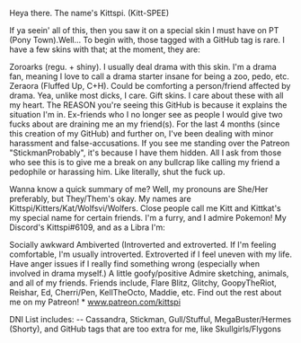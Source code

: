 Heya there. The name's Kittspi. (Kitt-SPEE)

If ya seein' all of this, then you saw it on a special skin I must have on PT (Pony Town).Well... To begin with, those tagged with a GitHub tag is rare. I have a few skins with that; at the moment, they are:

Zoroarks (regu. + shiny). I usually deal drama with this skin. I'm a drama fan, meaning I love to call a drama starter insane for being a zoo, pedo, etc.
Zeraora (Fluffed Up, C+H). Could be comforting a person/friend affected by drama. Yea, unlike most dicks, I care.
Gift skins. I care about these with all my heart.
The REASON you're seeing this GitHub is because it explains the situation I'm in. Ex-friends who I no longer see as people I would give two fucks about are draining me an my friend(s). For the last 4 months (since this creation of my GitHub) and further on, I've been dealing with minor harassment and false-accusations. If you see me standing over the Patreon "StickmanProbably", it's because I have them hidden. All I ask from those who see this is to give me a break on any bullcrap like calling my friend a pedophile or harassing him. Like literally, shut the fuck up.

Wanna know a quick summary of me? Well, my pronouns are She/Her preferably, but They/Them's okay. My names are Kittspi/Kitters/Kat/Wolfsvi/Wolfers. Close people call me Kitt and Kittkat's my special name for certain friends. I'm a furry, and I admire Pokemon! My Discord's Kittspi#6109, and as a Libra I'm:

Socially awkward
Ambiverted (Introverted and extroverted. If I'm feeling comfortable, I'm usually introverted. Extroverted if I feel uneven with my life.
Have anger issues if I really find something wrong (especially when involved in drama myself.)
A little goofy/positive
Admire sketching, animals, and all of my friends. Friends include, Flare Blitz, Glitchy, GoopyTheRiot, Reishar, Ed, Cherri/Pen, KellTheOcto, Maddie, etc.
Find out the rest about me on my Patreon! * www.patreon.com/kittspi

DNI List includes: -- Cassandra, Stickman, Gull/Stufful, MegaBuster/Hermes (Shorty), and GitHub tags that are too extra for me, like Skullgirls/Flygons
